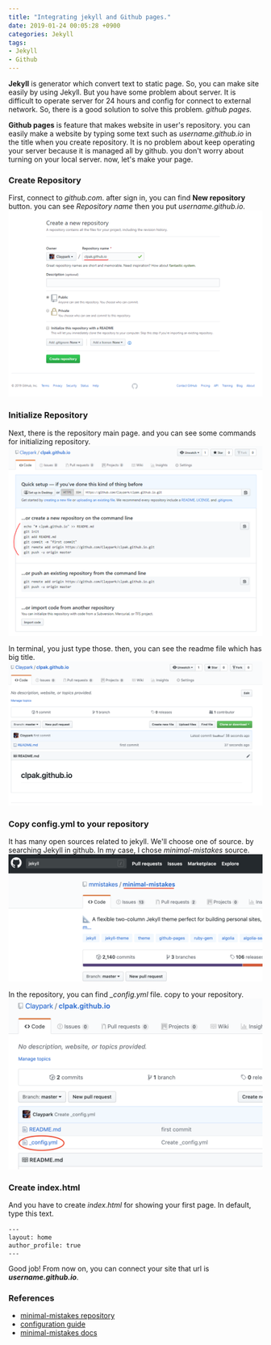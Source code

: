 ```yaml
---
title: "Integrating jekyll and Github pages."
date: 2019-01-24 00:05:28 +0900
categories: Jekyll
tags:
- Jekyll
- Github
---
```



  **Jekyll** is generator which convert text to static page. So, you can make site easily by using Jekyll. But you have some problem about server. It is difficult to operate server for 24 hours and config for connect to external network. So, there is a good solution to solve this problem. *github pages.*
  
  **Github pages** is feature that makes website in user's repository. you can easily make a website by typing some text such as *username.github.io* in the title when you create repository. It is no problem about keep operating your server because it is managed all by github. you don't worry about turning on your local server. now, let's make your page.
 
 ### Create Repository
 
 First, connect to *github.com*. after sign in, you can find **New repository** button. you can see *Repository name* then you put *username.github.io*.
 ![New repository](/assets/images/post/2019-01-24-create_repository.PNG)
 
 ### Initialize Repository
 
 Next, there is the repository main page. and you can see some commands for initializing repository. 
 ![Repo Home](/assets/images/post/2019-01-24-repository_home.PNG)
 
 In terminal, you just type those. then, you can see the readme file which has big title.
 ![After git init](/assets/images/post/2019-01-24-after_git_init.PNG)
 
 ### Copy config.yml to your repository
 
 It has many open sources related to jekyll. We'll choose one of source. by searching Jekyll in github. In my case, I chose *minimal-mistakes* source. 
 ![minimal-mistake](/assets/images/post/2019-01-24-minimal-mistakes.PNG)
 
 In the repository, you can find *_config.yml* file. copy to your repository.
 ![config.yml](/assets/images/post/2019-01-24-config_yml.PNG)
 
 ### Create index.html
 
 And you have to create *index.html* for showing your first page. In default, type this text.
 
```
---
layout: home
author_profile: true
---
```

 Good job! From now on, you can connect your site that url is ***username.github.io***.
 
 ### References
 
 * [minimal-mistakes repository](https://github.com/mmistakes/minimal-mistakes)
 * [configuration guide](https://mmistakes.github.io/minimal-mistakes/docs/configuration/#)
 * [minimal-mistakes docs](https://github.com/mmistakes/minimal-mistakes/tree/master/docs/_docs)
 
